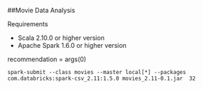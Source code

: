 ##Movie Data Analysis


Requirements

* Scala 2.10.0 or higher version
* Apache Spark 1.6.0 or higher version


recommendation = args(0)


`spark-submit --class movies --master local[*] --packages com.databricks:spark-csv_2.11:1.5.0 movies_2.11-0.1.jar  32`
